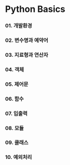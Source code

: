 # Python Basics

### 01. 개발환경

### 02. 변수명과 예약어

### 03. 지료형과 연산자

### 04. 객체

### 05. 제어문

### 06. 함수

### 07. 입출력

### 08. 모듈

### 09. 클래스

### 10. 예외처리

